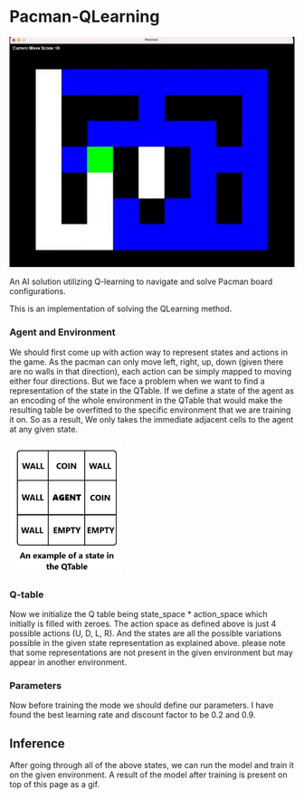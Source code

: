 # Pacman-QLearning
![](https://github.com/TheRNB/Pacman-QLearning/blob/main/Illustration.gif)

An AI solution utilizing Q-learning to navigate and solve Pacman board configurations.

This is an implementation of solving the QLearning method. 


### Agent and Environment
We should first come up with action way to represent states and actions in the game. As the pacman can only move left, right, up, down (given there are no walls in that direction), each action can be simply mapped to moving either four directions. But we face a problem when we want to find a representation of the state in the QTable. If we define a state of the agent as an encoding of the whole environment in the QTable that would make the resulting table be overfitted to the specific environment that we are training it on. So as a result, We only takes the immediate adjacent cells to the agent at any given state.

<img src="https://github.com/TheRNB/Pacman-QLearning/blob/main/README-Example1.png" alt="example" width="200"/>

### Q-table
Now we initialize the Q table being state_space * action_space which initially is filled with zeroes. The action space as defined above is just 4 possible actions (U, D, L, R). And the states are all the possible variations possible in the given state representation as explained above. please note that some representations are not present in the given environment but may appear in another environment.

### Parameters
Now before training the mode we should define our parameters. I have found the best learning rate and discount factor to be 0.2 and 0.9.

## Inference
After going through all of the above states, we can run the model and train it on the given environment. A result of the model after training is present on top of this page as a gif.
